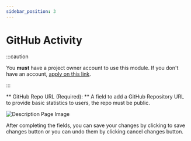 ```yaml
---
sidebar_position: 3
---
```


# GitHub Activity

:::caution

You **must** have a project owner account to use this module. If you don't have an account, [apply on this link](https://ts6prh04a2p.typeform.com/to/L4jpfJKl).

:::

** GitHub Repo URL (Required): ** A field to add a GitHub Repository URL to provide basic statistics to users, the repo must be public.

![Description Page Image](/img/project-owner-github-activity.png) 

After completing the fields, you can save your changes by clicking to save changes button or you can undo them by clicking cancel changes button.